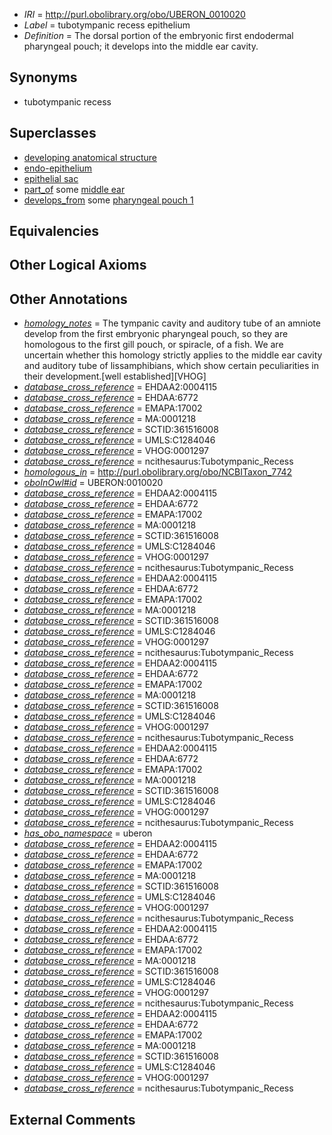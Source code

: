  * *IRI* = http://purl.obolibrary.org/obo/UBERON_0010020
 * *Label* = tubotympanic recess epithelium
 * *Definition* = The dorsal portion of the embryonic first endodermal pharyngeal pouch; it develops into the middle ear cavity.

## Synonyms

 * tubotympanic recess

## Superclasses

 * [developing anatomical structure](../../UBERON/23/UBERON_0005423.md)
 * [endo-epithelium](../../UBERON/11/UBERON_0005911.md)
 * [epithelial sac](../../UBERON/99/UBERON_0007499.md)
 * [part_of](../../BFO/50/BFO_0000050.md) some [middle ear](../../UBERON/56/UBERON_0001756.md)
 * [develops_from](../../RO/02/RO_0002202.md) some [pharyngeal pouch 1](../../UBERON/22/UBERON_0007122.md)

## Equivalencies


## Other Logical Axioms


## Other Annotations

 * *[homology_notes](../../UBPROP/03/UBPROP_0000003.md)* = The tympanic cavity and auditory tube of an amniote develop from the first embryonic pharyngeal pouch, so they are homologous to the first gill pouch, or spiracle, of a fish. We are uncertain whether this homology strictly applies to the middle ear cavity and auditory tube of lissamphibians, which show certain peculiarities in their development.[well established][VHOG]
 * *[database_cross_reference](../../ef/oboInOwl#hasDbXref.md)* = EHDAA2:0004115
 * *[database_cross_reference](../../ef/oboInOwl#hasDbXref.md)* = EHDAA:6772
 * *[database_cross_reference](../../ef/oboInOwl#hasDbXref.md)* = EMAPA:17002
 * *[database_cross_reference](../../ef/oboInOwl#hasDbXref.md)* = MA:0001218
 * *[database_cross_reference](../../ef/oboInOwl#hasDbXref.md)* = SCTID:361516008
 * *[database_cross_reference](../../ef/oboInOwl#hasDbXref.md)* = UMLS:C1284046
 * *[database_cross_reference](../../ef/oboInOwl#hasDbXref.md)* = VHOG:0001297
 * *[database_cross_reference](../../ef/oboInOwl#hasDbXref.md)* = ncithesaurus:Tubotympanic_Recess
 * *[homologous_in](../../core#homologous/in/core#homologous_in.md)* = http://purl.obolibrary.org/obo/NCBITaxon_7742
 * *[oboInOwl#id](../../id/oboInOwl#id.md)* = UBERON:0010020
 * *[database_cross_reference](../../ef/oboInOwl#hasDbXref.md)* = EHDAA2:0004115
 * *[database_cross_reference](../../ef/oboInOwl#hasDbXref.md)* = EHDAA:6772
 * *[database_cross_reference](../../ef/oboInOwl#hasDbXref.md)* = EMAPA:17002
 * *[database_cross_reference](../../ef/oboInOwl#hasDbXref.md)* = MA:0001218
 * *[database_cross_reference](../../ef/oboInOwl#hasDbXref.md)* = SCTID:361516008
 * *[database_cross_reference](../../ef/oboInOwl#hasDbXref.md)* = UMLS:C1284046
 * *[database_cross_reference](../../ef/oboInOwl#hasDbXref.md)* = VHOG:0001297
 * *[database_cross_reference](../../ef/oboInOwl#hasDbXref.md)* = ncithesaurus:Tubotympanic_Recess
 * *[database_cross_reference](../../ef/oboInOwl#hasDbXref.md)* = EHDAA2:0004115
 * *[database_cross_reference](../../ef/oboInOwl#hasDbXref.md)* = EHDAA:6772
 * *[database_cross_reference](../../ef/oboInOwl#hasDbXref.md)* = EMAPA:17002
 * *[database_cross_reference](../../ef/oboInOwl#hasDbXref.md)* = MA:0001218
 * *[database_cross_reference](../../ef/oboInOwl#hasDbXref.md)* = SCTID:361516008
 * *[database_cross_reference](../../ef/oboInOwl#hasDbXref.md)* = UMLS:C1284046
 * *[database_cross_reference](../../ef/oboInOwl#hasDbXref.md)* = VHOG:0001297
 * *[database_cross_reference](../../ef/oboInOwl#hasDbXref.md)* = ncithesaurus:Tubotympanic_Recess
 * *[database_cross_reference](../../ef/oboInOwl#hasDbXref.md)* = EHDAA2:0004115
 * *[database_cross_reference](../../ef/oboInOwl#hasDbXref.md)* = EHDAA:6772
 * *[database_cross_reference](../../ef/oboInOwl#hasDbXref.md)* = EMAPA:17002
 * *[database_cross_reference](../../ef/oboInOwl#hasDbXref.md)* = MA:0001218
 * *[database_cross_reference](../../ef/oboInOwl#hasDbXref.md)* = SCTID:361516008
 * *[database_cross_reference](../../ef/oboInOwl#hasDbXref.md)* = UMLS:C1284046
 * *[database_cross_reference](../../ef/oboInOwl#hasDbXref.md)* = VHOG:0001297
 * *[database_cross_reference](../../ef/oboInOwl#hasDbXref.md)* = ncithesaurus:Tubotympanic_Recess
 * *[database_cross_reference](../../ef/oboInOwl#hasDbXref.md)* = EHDAA2:0004115
 * *[database_cross_reference](../../ef/oboInOwl#hasDbXref.md)* = EHDAA:6772
 * *[database_cross_reference](../../ef/oboInOwl#hasDbXref.md)* = EMAPA:17002
 * *[database_cross_reference](../../ef/oboInOwl#hasDbXref.md)* = MA:0001218
 * *[database_cross_reference](../../ef/oboInOwl#hasDbXref.md)* = SCTID:361516008
 * *[database_cross_reference](../../ef/oboInOwl#hasDbXref.md)* = UMLS:C1284046
 * *[database_cross_reference](../../ef/oboInOwl#hasDbXref.md)* = VHOG:0001297
 * *[database_cross_reference](../../ef/oboInOwl#hasDbXref.md)* = ncithesaurus:Tubotympanic_Recess
 * *[has_obo_namespace](../../ce/oboInOwl#hasOBONamespace.md)* = uberon
 * *[database_cross_reference](../../ef/oboInOwl#hasDbXref.md)* = EHDAA2:0004115
 * *[database_cross_reference](../../ef/oboInOwl#hasDbXref.md)* = EHDAA:6772
 * *[database_cross_reference](../../ef/oboInOwl#hasDbXref.md)* = EMAPA:17002
 * *[database_cross_reference](../../ef/oboInOwl#hasDbXref.md)* = MA:0001218
 * *[database_cross_reference](../../ef/oboInOwl#hasDbXref.md)* = SCTID:361516008
 * *[database_cross_reference](../../ef/oboInOwl#hasDbXref.md)* = UMLS:C1284046
 * *[database_cross_reference](../../ef/oboInOwl#hasDbXref.md)* = VHOG:0001297
 * *[database_cross_reference](../../ef/oboInOwl#hasDbXref.md)* = ncithesaurus:Tubotympanic_Recess
 * *[database_cross_reference](../../ef/oboInOwl#hasDbXref.md)* = EHDAA2:0004115
 * *[database_cross_reference](../../ef/oboInOwl#hasDbXref.md)* = EHDAA:6772
 * *[database_cross_reference](../../ef/oboInOwl#hasDbXref.md)* = EMAPA:17002
 * *[database_cross_reference](../../ef/oboInOwl#hasDbXref.md)* = MA:0001218
 * *[database_cross_reference](../../ef/oboInOwl#hasDbXref.md)* = SCTID:361516008
 * *[database_cross_reference](../../ef/oboInOwl#hasDbXref.md)* = UMLS:C1284046
 * *[database_cross_reference](../../ef/oboInOwl#hasDbXref.md)* = VHOG:0001297
 * *[database_cross_reference](../../ef/oboInOwl#hasDbXref.md)* = ncithesaurus:Tubotympanic_Recess
 * *[database_cross_reference](../../ef/oboInOwl#hasDbXref.md)* = EHDAA2:0004115
 * *[database_cross_reference](../../ef/oboInOwl#hasDbXref.md)* = EHDAA:6772
 * *[database_cross_reference](../../ef/oboInOwl#hasDbXref.md)* = EMAPA:17002
 * *[database_cross_reference](../../ef/oboInOwl#hasDbXref.md)* = MA:0001218
 * *[database_cross_reference](../../ef/oboInOwl#hasDbXref.md)* = SCTID:361516008
 * *[database_cross_reference](../../ef/oboInOwl#hasDbXref.md)* = UMLS:C1284046
 * *[database_cross_reference](../../ef/oboInOwl#hasDbXref.md)* = VHOG:0001297
 * *[database_cross_reference](../../ef/oboInOwl#hasDbXref.md)* = ncithesaurus:Tubotympanic_Recess

## External Comments


